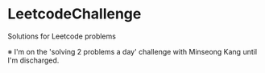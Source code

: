 # LeetcodeChallenge
Solutions for Leetcode problems

※ I'm on the 'solving 2 problems a day' challenge with Minseong Kang until I'm discharged.
